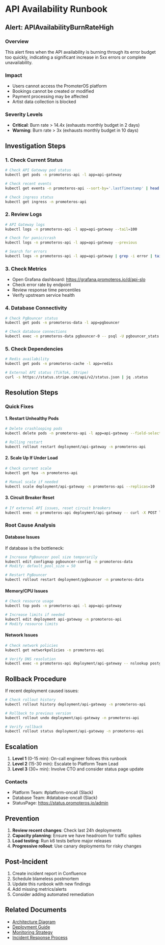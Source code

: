 # API Availability Runbook

## Alert: APIAvailabilityBurnRateHigh

### Overview
This alert fires when the API availability is burning through its error budget too quickly, indicating a significant increase in 5xx errors or complete unavailability.

### Impact
- Users cannot access the PromoterOS platform
- Bookings cannot be created or modified
- Payment processing may be affected
- Artist data collection is blocked

### Severity Levels
- **Critical**: Burn rate > 14.4x (exhausts monthly budget in 2 days)
- **Warning**: Burn rate > 3x (exhausts monthly budget in 10 days)

## Investigation Steps

### 1. Check Current Status
```bash
# Check API Gateway pod status
kubectl get pods -n promoteros-api -l app=api-gateway

# Check recent events
kubectl get events -n promoteros-api --sort-by='.lastTimestamp' | head -20

# Check ingress status
kubectl get ingress -n promoteros-api
```

### 2. Review Logs
```bash
# API Gateway logs
kubectl logs -n promoteros-api -l app=api-gateway --tail=100

# Check for panic/crash
kubectl logs -n promoteros-api -l app=api-gateway --previous

# Search for errors
kubectl logs -n promoteros-api -l app=api-gateway | grep -i error | tail -50
```

### 3. Check Metrics
- Open Grafana dashboard: https://grafana.promoteros.io/d/api-slo
- Check error rate by endpoint
- Review response time percentiles
- Verify upstream service health

### 4. Database Connectivity
```bash
# Check PgBouncer status
kubectl get pods -n promoteros-data -l app=pgbouncer

# Check database connections
kubectl exec -n promoteros-data pgbouncer-0 -- psql -U pgbouncer_stats -d pgbouncer -c "SHOW POOLS;"
```

### 5. Check Dependencies
```bash
# Redis availability
kubectl get pods -n promoteros-cache -l app=redis

# External API status (TikTok, Stripe)
curl -s https://status.stripe.com/api/v2/status.json | jq .status
```

## Resolution Steps

### Quick Fixes

#### 1. Restart Unhealthy Pods
```bash
# Delete crashlooping pods
kubectl delete pods -n promoteros-api -l app=api-gateway --field-selector status.phase=Failed

# Rolling restart
kubectl rollout restart deployment/api-gateway -n promoteros-api
```

#### 2. Scale Up If Under Load
```bash
# Check current scale
kubectl get hpa -n promoteros-api

# Manual scale if needed
kubectl scale deployment/api-gateway -n promoteros-api --replicas=10
```

#### 3. Circuit Breaker Reset
```bash
# If external API issues, reset circuit breakers
kubectl exec -n promoteros-api deployment/api-gateway -- curl -X POST localhost:8080/admin/circuit-breaker/reset
```

### Root Cause Analysis

#### Database Issues
If database is the bottleneck:
```bash
# Increase PgBouncer pool size temporarily
kubectl edit configmap pgbouncer-config -n promoteros-data
# Modify: default_pool_size = 50

# Restart PgBouncer
kubectl rollout restart deployment/pgbouncer -n promoteros-data
```

#### Memory/CPU Issues
```bash
# Check resource usage
kubectl top pods -n promoteros-api -l app=api-gateway

# Increase limits if needed
kubectl edit deployment api-gateway -n promoteros-api
# Modify resource limits
```

#### Network Issues
```bash
# Check network policies
kubectl get networkpolicies -n promoteros-api

# Verify DNS resolution
kubectl exec -n promoteros-api deployment/api-gateway -- nslookup postgres.promoteros-data.svc.cluster.local
```

## Rollback Procedure

If recent deployment caused issues:
```bash
# Check rollout history
kubectl rollout history deployment/api-gateway -n promoteros-api

# Rollback to previous version
kubectl rollout undo deployment/api-gateway -n promoteros-api

# Verify rollback
kubectl rollout status deployment/api-gateway -n promoteros-api
```

## Escalation

1. **Level 1** (0-15 min): On-call engineer follows this runbook
2. **Level 2** (15-30 min): Escalate to Platform Team Lead
3. **Level 3** (30+ min): Involve CTO and consider status page update

### Contacts
- Platform Team: #platform-oncall (Slack)
- Database Team: #database-oncall (Slack)
- StatusPage: https://status.promoteros.io/admin

## Prevention

1. **Review recent changes**: Check last 24h deployments
2. **Capacity planning**: Ensure we have headroom for traffic spikes
3. **Load testing**: Run k6 tests before major releases
4. **Progressive rollout**: Use canary deployments for risky changes

## Post-Incident

1. Create incident report in Confluence
2. Schedule blameless postmortem
3. Update this runbook with new findings
4. Add missing metrics/alerts
5. Consider adding automated remediation

## Related Documents
- [Architecture Diagram](../docs/architecture.md)
- [Deployment Guide](../docs/deployment.md)
- [Monitoring Strategy](../docs/monitoring.md)
- [Incident Response Process](../docs/incident-response.md)